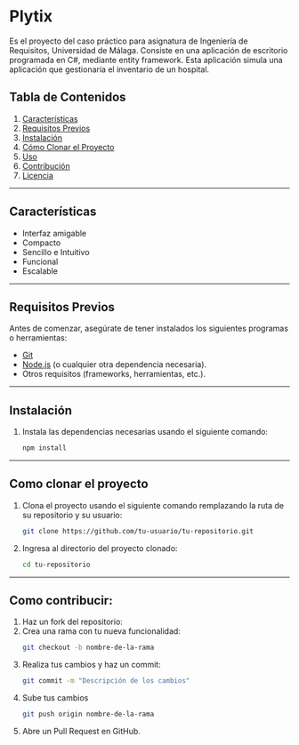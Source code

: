 # Plytix

Es el proyecto del caso práctico para asignatura de Ingeniería de Requisitos, Universidad de Málaga.
Consiste en una aplicación de escritorio programada en C#, mediante entity framework.
Esta aplicación simula una aplicación que gestionaría el inventario de un hospital. 

## Tabla de Contenidos

1. [Características](#características)  
2. [Requisitos Previos](#requisitos-previos)  
3. [Instalación](#instalación)  
4. [Cómo Clonar el Proyecto](#cómo-clonar-el-proyecto)  
5. [Uso](#uso)  
6. [Contribución](#contribución)  
7. [Licencia](#licencia)  

---

## Características

- Interfaz amigable
- Compacto
- Sencillo e Intuitivo
- Funcional
- Escalable
  
---

## Requisitos Previos

Antes de comenzar, asegúrate de tener instalados los siguientes programas o herramientas:  

- [Git](https://git-scm.com/downloads)  
- [Node.js](https://nodejs.org/) (o cualquier otra dependencia necesaria).  
- Otros requisitos (frameworks, herramientas, etc.).

---

## Instalación

1. Instala las dependencias necesarias usando el siguiente comando:  
   ```bash
   npm install

---

## Como clonar el proyecto

1. Clona el proyecto usando el siguiente comando remplazando la ruta de su repositorio y su usuario:
   ```bash
   git clone https://github.com/tu-usuario/tu-repositorio.git
2. Ingresa al directorio del proyecto clonado:
   ```bash
   cd tu-repositorio

---

## Como contribucir:

1. Haz un fork del repositorio:
2. Crea una rama con tu nueva funcionalidad:
   ```bash
   git checkout -b nombre-de-la-rama
4. Realiza tus cambios y haz un commit:
   ```bash
   git commit -m "Descripción de los cambios"
5. Sube tus cambios
   ```bash
   git push origin nombre-de-la-rama
6. Abre un Pull Request en GitHub.



